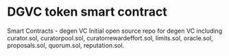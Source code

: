 # DGVC token smart contract
Smart Contracts - degen VC
Initial open source repo for degen VC including curator.sol, curatorpool.sol, curatorrewardeffort.sol, limits.sol, oracle.sol, proposals.sol, quorum.sol, reputation.sol.
